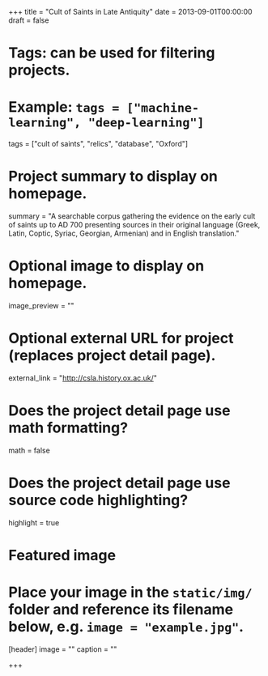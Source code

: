 +++
title = "Cult of Saints in Late Antiquity"
date = 2013-09-01T00:00:00
draft = false

# Tags: can be used for filtering projects.
# Example: `tags = ["machine-learning", "deep-learning"]`
tags = ["cult of saints", "relics", "database", "Oxford"]

# Project summary to display on homepage.
summary = "A searchable corpus gathering the evidence on the early cult of saints up to AD 700 presenting sources in their original language (Greek, Latin, Coptic, Syriac, Georgian, Armenian) and in English translation."

# Optional image to display on homepage.
image_preview = ""

# Optional external URL for project (replaces project detail page).
external_link = "http://csla.history.ox.ac.uk/"

# Does the project detail page use math formatting?
math = false

# Does the project detail page use source code highlighting?
highlight = true

# Featured image
# Place your image in the `static/img/` folder and reference its filename below, e.g. `image = "example.jpg"`.
[header]
image = ""
caption = ""

+++
